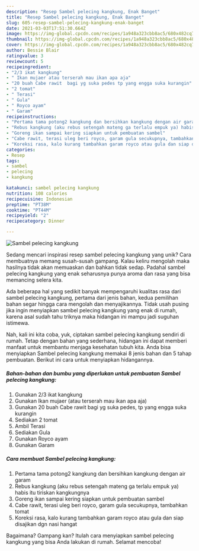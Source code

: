 ```yaml
---
description: "Resep Sambel pelecing kangkung, Enak Banget"
title: "Resep Sambel pelecing kangkung, Enak Banget"
slug: 605-resep-sambel-pelecing-kangkung-enak-banget
date: 2021-03-03T17:51:30.664Z
image: https://img-global.cpcdn.com/recipes/1a948a323cbb8ac5/680x482cq70/sambel-pelecing-kangkung-foto-resep-utama.jpg
thumbnail: https://img-global.cpcdn.com/recipes/1a948a323cbb8ac5/680x482cq70/sambel-pelecing-kangkung-foto-resep-utama.jpg
cover: https://img-global.cpcdn.com/recipes/1a948a323cbb8ac5/680x482cq70/sambel-pelecing-kangkung-foto-resep-utama.jpg
author: Bessie Blair
ratingvalue: 3
reviewcount: 5
recipeingredient:
- "2/3 ikat kangkung"
- " Ikan mujaer atau terserah mau ikan apa aja"
- "20 buah Cabe rawit  bagi yg suka pedes tp yang engga suka kurangin"
- "2 tomat"
- " Terasi"
- " Gula"
- " Royco ayam"
- " Garam"
recipeinstructions:
- "Pertama tama potong2 kangkung dan bersihkan kangkung dengan air garam"
- "Rebus kangkung (aku rebus setengah mateng ga terlalu empuk ya) habis itu tiriskan kangkungnya"
- "Goreng ikan sampai kering siapkan untuk pembuatan sambel"
- "Cabe rawit, terasi uleg beri royco, garam gula secukupnya, tambahkan tomat"
- "Koreksi rasa, kalo kurang tambahkan garam royco atau gula dan siap disajikan dgn nasi hangat"
categories:
- Resep
tags:
- sambel
- pelecing
- kangkung

katakunci: sambel pelecing kangkung 
nutrition: 108 calories
recipecuisine: Indonesian
preptime: "PT38M"
cooktime: "PT44M"
recipeyield: "2"
recipecategory: Dinner

---
```



![Sambel pelecing kangkung](https://img-global.cpcdn.com/recipes/1a948a323cbb8ac5/680x482cq70/sambel-pelecing-kangkung-foto-resep-utama.jpg)

Sedang mencari inspirasi resep sambel pelecing kangkung yang unik? Cara membuatnya memang susah-susah gampang. Kalau keliru mengolah maka hasilnya tidak akan memuaskan dan bahkan tidak sedap. Padahal sambel pelecing kangkung yang enak seharusnya punya aroma dan rasa yang bisa memancing selera kita.



Ada beberapa hal yang sedikit banyak mempengaruhi kualitas rasa dari sambel pelecing kangkung, pertama dari jenis bahan, kedua pemilihan bahan segar hingga cara mengolah dan menyajikannya. Tidak usah pusing jika ingin menyiapkan sambel pelecing kangkung yang enak di rumah, karena asal sudah tahu triknya maka hidangan ini mampu jadi suguhan istimewa.


Nah, kali ini kita coba, yuk, ciptakan sambel pelecing kangkung sendiri di rumah. Tetap dengan bahan yang sederhana, hidangan ini dapat memberi manfaat untuk membantu menjaga kesehatan tubuh kita. Anda bisa menyiapkan Sambel pelecing kangkung memakai 8 jenis bahan dan 5 tahap pembuatan. Berikut ini cara untuk menyiapkan hidangannya.

<!--inarticleads1-->

##### Bahan-bahan dan bumbu yang diperlukan untuk pembuatan Sambel pelecing kangkung:

1. Gunakan 2/3 ikat kangkung
1. Gunakan  Ikan mujaer (atau terserah mau ikan apa aja)
1. Gunakan 20 buah Cabe rawit  bagi yg suka pedes, tp yang engga suka kurangin
1. Sediakan 2 tomat
1. Ambil  Terasi
1. Sediakan  Gula
1. Gunakan  Royco ayam
1. Gunakan  Garam




<!--inarticleads2-->

##### Cara membuat Sambel pelecing kangkung:

1. Pertama tama potong2 kangkung dan bersihkan kangkung dengan air garam
1. Rebus kangkung (aku rebus setengah mateng ga terlalu empuk ya) habis itu tiriskan kangkungnya
1. Goreng ikan sampai kering siapkan untuk pembuatan sambel
1. Cabe rawit, terasi uleg beri royco, garam gula secukupnya, tambahkan tomat
1. Koreksi rasa, kalo kurang tambahkan garam royco atau gula dan siap disajikan dgn nasi hangat




Bagaimana? Gampang kan? Itulah cara menyiapkan sambel pelecing kangkung yang bisa Anda lakukan di rumah. Selamat mencoba!

